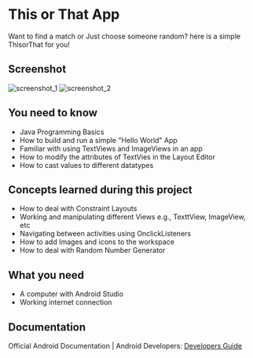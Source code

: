 # This or That App
Want to find a match or Just choose someone random? here is a simple ThisorThat for you!

## Screenshot
![screenshot_1](https://www.dropbox.com/s/gts0t2j1zi0doeu/screenshot1.jpg?dl=0)
![screenshot_2](https://www.dropbox.com/s/f9qk7x6mb6i493n/screenshot2.jpg?dl=0)



## You need to know
- Java Programming Basics
- How to build and run a simple "Hello World" App
- Familiar with using TextViews and ImageViews in an app
- How to modify the attributes of TextVies in the Layout Editor
- How to cast values to different datatypes

## Concepts learned during this project
- How to deal with Constraint Layouts
- Working and manipulating different Views e.g., TexttView, ImageView, etc
- Navigating between activities using OnclickListeners
- How to add Images and icons to the workspace
- How to deal with Random Number Generator

## What you need
- A computer with Android Studio
- Working internet connection

## Documentation
Official Android Documentation | Android Developers: [Developers Guide](https://developer.android.com/)